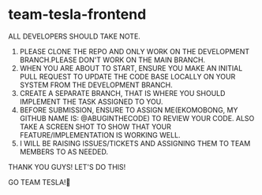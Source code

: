 # team-tesla-frontend

ALL DEVELOPERS SHOULD TAKE NOTE.

1. PLEASE CLONE THE REPO AND ONLY WORK ON THE DEVELOPMENT BRANCH.PLEASE DON'T WORK ON THE MAIN BRANCH.
2. WHEN YOU ARE ABOUT TO START, ENSURE YOU MAKE AN INITIAL PULL REQUEST TO UPDATE THE CODE BASE LOCALLY ON YOUR SYSTEM FROM THE DEVELOPMENT BRANCH.
3. CREATE A SEPARATE BRANCH, THAT IS WHERE YOU SHOULD IMPLEMENT THE TASK ASSIGNED TO YOU.
4. BEFORE SUBMISSION, ENSURE TO ASSIGN ME(EKOMOBONG, MY GITHUB NAME IS: @ABUGINTHECODE) TO REVIEW YOUR CODE. ALSO TAKE A SCREEN SHOT TO SHOW THAT YOUR FEATURE/IMPLEMENTATION IS WORKING WELL.
5. I WILL BE RAISING ISSUES/TICKETS AND ASSIGNING THEM TO TEAM MEMBERS TO AS NEEDED.

THANK YOU GUYS! LET'S DO THIS!

GO TEAM TESLA!🚗
